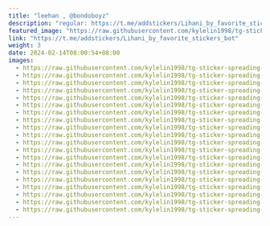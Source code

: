 ```yaml
---
title: "leehan , @bondoboyz"
description: "regular: https://t.me/addstickers/Lihani_by_favorite_stickers_bot"
featured_image: "https://raw.githubusercontent.com/kylelin1998/tg-sticker-spreading-worldwide-images/main/img/39076d01-cf41-4dd6-80dd-a492ad7f343a.jpg"
link: "https://t.me/addstickers/Lihani_by_favorite_stickers_bot"
weight: 3
date: 2024-02-14T08:00:54+08:00
images:
  - https://raw.githubusercontent.com/kylelin1998/tg-sticker-spreading-worldwide-images/main/img/39076d01-cf41-4dd6-80dd-a492ad7f343a.jpg
  - https://raw.githubusercontent.com/kylelin1998/tg-sticker-spreading-worldwide-images/main/img/f8a460cf-7afe-47cb-bb7d-43056387c7a8.jpg
  - https://raw.githubusercontent.com/kylelin1998/tg-sticker-spreading-worldwide-images/main/img/7ab51a56-1ba6-4d8e-869b-0a4c08515387.jpg
  - https://raw.githubusercontent.com/kylelin1998/tg-sticker-spreading-worldwide-images/main/img/033f379b-195e-4cb3-9d21-0fb5a3cf1430.jpg
  - https://raw.githubusercontent.com/kylelin1998/tg-sticker-spreading-worldwide-images/main/img/378a40d8-08d2-42e3-8da1-942c08527830.jpg
  - https://raw.githubusercontent.com/kylelin1998/tg-sticker-spreading-worldwide-images/main/img/5c1e78d8-fa9d-4b0d-8a9d-e881ea27571b.jpg
  - https://raw.githubusercontent.com/kylelin1998/tg-sticker-spreading-worldwide-images/main/img/389035ac-8e6d-4e31-a8b7-f4ed81efdab7.jpg
  - https://raw.githubusercontent.com/kylelin1998/tg-sticker-spreading-worldwide-images/main/img/714435ba-c92e-4856-9e18-d8d2b00102e8.jpg
  - https://raw.githubusercontent.com/kylelin1998/tg-sticker-spreading-worldwide-images/main/img/36c3ccb3-826d-490e-a50e-03e92e0450ca.jpg
  - https://raw.githubusercontent.com/kylelin1998/tg-sticker-spreading-worldwide-images/main/img/004d8a10-8892-4864-951f-fcb6084cdb9b.jpg
  - https://raw.githubusercontent.com/kylelin1998/tg-sticker-spreading-worldwide-images/main/img/8c93672f-eb2d-436d-a762-4ea4379256d1.jpg
  - https://raw.githubusercontent.com/kylelin1998/tg-sticker-spreading-worldwide-images/main/img/20fd1754-92f9-4b76-bd66-590cdb308e90.jpg
  - https://raw.githubusercontent.com/kylelin1998/tg-sticker-spreading-worldwide-images/main/img/62efe8bf-b866-4c05-b5d0-c0078bdf0333.jpg
  - https://raw.githubusercontent.com/kylelin1998/tg-sticker-spreading-worldwide-images/main/img/fbd93a05-d628-49f1-acbe-c03d64291749.jpg
  - https://raw.githubusercontent.com/kylelin1998/tg-sticker-spreading-worldwide-images/main/img/9b9270ed-ce31-40fd-b53c-414970e17696.jpg
  - https://raw.githubusercontent.com/kylelin1998/tg-sticker-spreading-worldwide-images/main/img/494a8b98-0599-4921-8a8a-abf81e20df71.jpg
  - https://raw.githubusercontent.com/kylelin1998/tg-sticker-spreading-worldwide-images/main/img/b3f8b91a-9387-44cf-9eaf-779b7ad24eeb.jpg
  - https://raw.githubusercontent.com/kylelin1998/tg-sticker-spreading-worldwide-images/main/img/03432cf0-369c-4401-a8f0-e1d986610a26.jpg
  - https://raw.githubusercontent.com/kylelin1998/tg-sticker-spreading-worldwide-images/main/img/9e876037-85f6-4895-b47b-e75e01211609.jpg
  - https://raw.githubusercontent.com/kylelin1998/tg-sticker-spreading-worldwide-images/main/img/40c658e9-c199-44ad-8a38-8b2b0d5210a8.jpg
---
```

